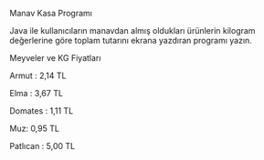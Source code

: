 Manav Kasa Programı


Java ile kullanıcıların manavdan almış oldukları ürünlerin kilogram değerlerine göre toplam tutarını ekrana yazdıran programı yazın.



Meyveler ve KG Fiyatları



Armut : 2,14 TL


Elma : 3,67 TL


Domates : 1,11 TL


Muz: 0,95 TL


Patlıcan : 5,00 TL
